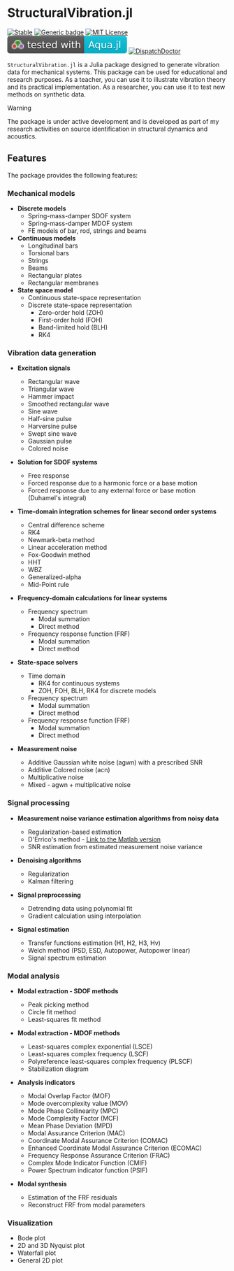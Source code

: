 # StructuralVibration.jl

[![Stable](https://img.shields.io/badge/docs-stable-blue.svg)](https://maucejo.github.io/StructuralVibration.jl/)
[![Generic badge](https://img.shields.io/badge/Version-1.0.0-cornflowerblue.svg)]()
[![MIT License](https://img.shields.io/badge/License-MIT-forestgreen)](https://github.com/maucejo/elsearticle/blob/main/LICENSE)
[![Aqua QA](https://raw.githubusercontent.com/JuliaTesting/Aqua.jl/master/badge.svg)](https://github.com/JuliaTesting/Aqua.jl)
[![DispatchDoctor](https://img.shields.io/badge/%F0%9F%A9%BA_tested_with-DispatchDoctor.jl-blue?labelColor=white)](https://github.com/MilesCranmer/DispatchDoctor.jl)

`StructuralVibration.jl` is a Julia package designed to generate vibration data for mechanical systems. This package can be used for educational and research purposes. As a teacher, you can use it to illustrate vibration theory and its practical implementation. As a researcher, you can use it to test new methods on synthetic data.

> [!WARNING]
>The package is under active development and is developed as part of my research activities on source identification in structural dynamics and acoustics.

## Features

The package provides the following features:

### Mechanical models

- **Discrete models**
    - Spring-mass-damper SDOF system
    - Spring-mass-damper MDOF system
    - FE models of bar, rod, strings and beams
- **Continuous models**
    - Longitudinal bars
    - Torsional bars
    - Strings
    - Beams
    - Rectangular plates
    - Rectangular membranes
- **State space model**
    - Continuous state-space representation
    - Discrete state-space representation
        - Zero-order hold (ZOH)
        - First-order hold (FOH)
        - Band-limited hold (BLH)
        - RK4

### Vibration data generation

- **Excitation signals**
    - Rectangular wave
    - Triangular wave
    - Hammer impact
    - Smoothed rectangular wave
    - Sine wave
    - Half-sine pulse
    - Harversine pulse
    - Swept sine wave
    - Gaussian pulse
    - Colored noise

- **Solution for SDOF systems**
    - Free response
    - Forced response due to a harmonic force or a base motion
    - Forced response due to any external force or base motion (Duhamel's integral)

- **Time-domain integration schemes for linear second order systems**
    - Central difference scheme
    - RK4
    - Newmark-beta method
    - Linear acceleration method
    - Fox-Goodwin method
    - HHT
    - WBZ
    - Generalized-alpha
    - Mid-Point rule

- **Frequency-domain calculations for linear systems**
    - Frequency spectrum
        - Modal summation
        - Direct method
    - Frequency response function (FRF)
        - Modal summation
        - Direct method

- **State-space solvers**
    - Time domain
        - RK4 for continuous systems
        - ZOH, FOH, BLH, RK4 for discrete models
    - Frequency spectrum
        - Modal summation
        - Direct method
    - Frequency response function (FRF)
        - Modal summation
        - Direct method

- **Measurement noise**
    - Additive Gaussian white noise (agwn) with a prescribed SNR
    - Additive Colored noise (acn)
    - Multiplicative noise
    - Mixed - agwn + multiplicative noise

### Signal processing

- **Measurement noise variance estimation algorithms from noisy data**
    - Regularization-based estimation
    - D'Errico's method  - [Link to the Matlab version](https://fr.mathworks.com/matlabcentral/fileexchange/16683-estimatenoise)
    - SNR estimation from estimated measurement noise variance

- **Denoising algorithms**
    - Regularization
    - Kalman filtering

- **Signal preprocessing**
    - Detrending data using polynomial fit
    - Gradient calculation using interpolation

- **Signal estimation**
    - Transfer functions estimation (H1, H2, H3, Hv)
    - Welch method (PSD, ESD, Autopower, Autopower linear)
    - Signal spectrum estimation

### Modal analysis

- **Modal extraction - SDOF methods**
    - Peak picking method
    - Circle fit method
    - Least-squares fit method

- **Modal extraction - MDOF methods**
    - Least-squares complex exponential (LSCE)
    - Least-squares complex frequency (LSCF)
    - Polyreference least-squares complex frequency (PLSCF)
    - Stabilization diagram

- **Analysis indicators**
    - Modal Overlap Factor (MOF)
    - Mode overcomplexity value (MOV)
    - Mode Phase Collinearity (MPC)
    - Mode Complexity Factor (MCF)
    - Mean Phase Deviation (MPD)
    - Modal Assurance Criterion (MAC)
    - Coordinate Modal Assurance Criterion (COMAC)
    - Enhanced Coordinate Modal Assurance Criterion (ECOMAC)
    - Frequency Response Assurance Criterion (FRAC)
    - Complex Mode Indicator Function (CMIF)
    - Power Spectrum indicator function (PSIF)

- **Modal synthesis**
    - Estimation of the FRF residuals
    - Reconstruct FRF from modal parameters

### Visualization

- Bode plot
- 2D and 3D Nyquist plot
- Waterfall plot
- General 2D plot
